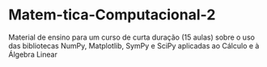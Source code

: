 # Matem-tica-Computacional-2
Material de ensino para um curso de curta duração (15 aulas) sobre o uso das bibliotecas NumPy, Matplotlib, SymPy e SciPy aplicadas ao Cálculo e à Álgebra Linear
